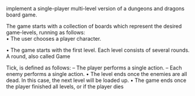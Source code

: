 implement a single-player multi-level version of a dungeons and dragons board
game.

The game starts with a collection of boards which represent the desired game-levels, running as follows:                
• The user chooses a player character.

• The game starts with the first level. Each level consists of several rounds. A round, also called Game

  Tick, is defined as follows:
  – The player performs a single action.
  – Each enemy performs a single action.
• The level ends once the enemies are all dead. In this case, the next level will be loaded up.
• The game ends once the player finished all levels, or if the player dies
